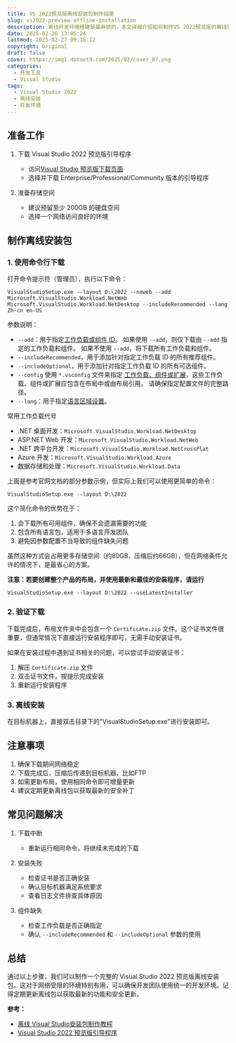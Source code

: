 ```yaml
---
title: VS 2022预览版离线安装包制作指南
slug: vs2022-preview-offline-installation
description: 离线开发环境搭建是最麻烦的，本文详细介绍如何制作VS 2022预览版的离线安装包，包括完整的下载、安装步骤和注意事项
date: 2025-02-26 13:05:24
lastmod: 2025-02-27 09:18:12
copyright: Original
draft: false
cover: https://img1.dotnet9.com/2025/02/cover_07.png
categories:
  - 开发工具
  - Visual Studio
tags:
  - Visual Studio 2022
  - 离线安装
  - 开发环境
---
```


## 准备工作

1. 下载 Visual Studio 2022 预览版引导程序
   - 访问[Visual Studio 预览版下载页面](https://visualstudio.microsoft.com/zh-hans/vs/preview/)
   - 选择并下载 Enterprise/Professional/Community 版本的引导程序

2. 准备存储空间
   - 建议预留至少 200GB 的硬盘空间
   - 选择一个网络访问良好的环境

## 制作离线安装包

### 1. 使用命令行下载

打开命令提示符（管理员），执行以下命令：

```shell
VisualStudioSetup.exe --layout D:\2022 --noweb --add Microsoft.VisualStudio.Workload.NetWeb Microsoft.VisualStudio.Workload.NetDesktop --includeRecommended --lang Zh-cn en-US
```

参数说明：
- `--add`：用于指定[工作负载或组件 ID](https://learn.microsoft.com/zh-cn/visualstudio/install/workload-and-component-ids?view=vs-2022)。
  如果使用 `--add`，则仅下载由 `--add` 指定的工作负载和组件。 如果不使用 `--add`，将下载所有工作负载和组件。
- `--includeRecommended`，用于添加针对指定工作负载 ID 的所有推荐组件。
- `--includeOptional`，用于添加针对指定工作负载 ID 的所有可选组件。
- `--config` 使用 `*.vsconfig` 文件来指定 [工作负载、组件或扩展](https://learn.microsoft.com/zh-cn/visualstudio/install/create-a-network-installation-of-visual-studio?view=vs-2022#use-a-configuration-file-to-initialize-the-contents-of-a-layout)，这些工作负载、组件或扩展应包含在布局中或由布局引用。 请确保指定配置文件的完整路径。
- `--lang`：用于指定[语言区域设置](https://learn.microsoft.com/zh-cn/visualstudio/install/use-command-line-parameters-to-install-visual-studio?view=vs-2022#list-of-language-locales)。

常用工作负载代号

- .NET 桌面开发：`Microsoft.VisualStudio.Workload.NetDesktop`
- ASP.NET Web 开发：`Microsoft.VisualStudio.Workload.NetWeb`
- .NET 跨平台开发：`Microsoft.VisualStudio.Workload.NetCrossPlat`
- Azure 开发：`Microsoft.VisualStudio.Workload.Azure`
- 数据存储和处理：`Microsoft.VisualStudio.Workload.Data`

上面是参考官网文档的部分参数示例，但实际上我们可以使用更简单的命令：

```shell
VisualStudioSetup.exe --layout D:\2022
```

这个简化命令的优势在于：
1. 会下载所有可用组件，确保不会遗漏需要的功能
2. 包含所有语言包，适用于多语言开发团队
3. 避免因参数配置不当导致的组件缺失问题

虽然这种方式会占用更多存储空间（约80GB，压缩后约66GB），但在网络条件允许的情况下，是最省心的方案。

**注意：若要创建整个产品的布局，并使用最新和最佳的安装程序，请运行**

```shell
VisualStudioSetup.exe --layout D:\2022 --useLatestInstaller
```

### 2. 验证下载

下载完成后，布局文件夹中会包含一个 `Certificate.zip` 文件。这个证书文件很重要，但通常情况下直接运行安装程序即可，无需手动安装证书。

如果在安装过程中遇到证书相关的问题，可以尝试手动安装证书：
1. 解压 `Certificate.zip` 文件
2. 双击证书文件，按提示完成安装
3. 重新运行安装程序

### 3. 离线安装

在目标机器上，直接双击目录下的"VisualStudioSetup.exe"进行安装即可。

## 注意事项

1. 确保下载期间网络稳定
2. 下载完成后，压缩后传递到目标机器，比如FTP
3. 如需更新布局，使用相同命令即可增量更新
4. 建议定期更新离线包以获取最新的安全补丁

## 常见问题解决

1. 下载中断
   - 重新运行相同命令，将继续未完成的下载

2. 安装失败
   - 检查证书是否正确安装
   - 确认目标机器满足系统要求
   - 查看日志文件排查具体原因

3. 组件缺失
   - 检查工作负载是否正确指定
   - 确认 `--includeRecommended` 和 `--includeOptional` 参数的使用

## 总结

通过以上步骤，我们可以制作一个完整的 Visual Studio 2022 预览版离线安装包。这对于网络受限的环境特别有用，可以确保开发团队使用统一的开发环境。记得定期更新离线包以获取最新的功能和安全更新。

**参考：**

- [离线 Visual Studio安装包制作教程](https://learn.microsoft.com/zh-cn/visualstudio/install/create-a-network-installation-of-visual-studio?view=vs-2022)
- [Visual Studio 2022 预览版引导程序](https://visualstudio.microsoft.com/zh-hans/vs/preview/)
